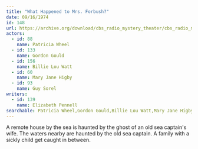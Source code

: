 ```yaml
---
title: "What Happened to Mrs. Forbush?"
date: 09/16/1974
id: 148
url: https://archive.org/download/cbs_radio_mystery_theater/cbs_radio_mystery_theater-0101-0150.zip/cbs_radio_mystery_theater-0101-0150%2Fcbsrmt_0148_what_happened_to_mrs_forbush.mp3
actors:  
  - id: 88
    name: Patricia Wheel  
  - id: 133
    name: Gordon Gould  
  - id: 156
    name: Billie Lou Watt  
  - id: 60
    name: Mary Jane Higby  
  - id: 93
    name: Guy Sorel
writers:  
  - id: 139
    name: Elizabeth Pennell
searchable: Patricia Wheel,Gordon Gould,Billie Lou Watt,Mary Jane Higby,Guy Sorel Elizabeth Pennell
---
```

A remote house by the sea is haunted by the ghost of an old sea captain's wife. The waters nearby are haunted by the old sea captain. A family with a sickly child get caught in between.
